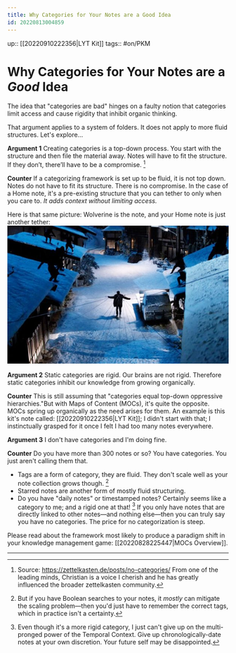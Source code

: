 ```yaml
---
title: Why Categories for Your Notes are a Good Idea
id: 20220813004859
---
```

up:: [[20220910222356|LYT Kit]]
tags:: #on/PKM 

# Why Categories for Your Notes are a *Good* Idea
The idea that "categories are bad" hinges on a faulty notion that categories limit access and cause rigidity that inhibit organic thinking.

That argument applies to a system of folders. It does not apply to more fluid structures. Let's explore...

**Argument 1**
Creating categories is a top-down process. You start with the structure and then file the material away. Notes will have to fit the structure. If they don’t, there’ll have to be a compromise. [^1]

**Counter**
If a categorizing framework is set up to be fluid, it is not top down. Notes do not have to fit its structure. There is no compromise. In the case of a Home note, it's a pre-existing structure that you can tether to only when you care to. *It adds context without limiting access.* 

Here is that same picture: Wolverine is the note, and your Home note is just another tether:
![](wolverine-tethered.jpg)

**Argument 2**
Static categories are rigid. Our brains are not rigid. Therefore static categories inhibit our knowledge from growing organically.

**Counter**
This is still assuming that "categories equal top-down oppressive hierarchies."But with Maps of Content (MOCs), it's quite the opposite. MOCs spring up organically as the need arises for them. An example is this kit's note called: [[20220910222356|LYT Kit]]; I didn't start with that; I instinctually grasped for it once I felt I had too many notes everywhere. 

**Argument 3**
I don't have categories and I'm doing fine.

**Counter**
Do you have more than 300 notes or so? You have categories. You just aren't calling them that. 
- Tags are a form of category, they are fluid. They don't scale well as your note collection grows though. [^2] 
- Starred notes are another form of mostly fluid structuring. 
- Do you have "daily notes" or timestamped notes? Certainly seems like a category to me; and a rigid one at that! [^3] 
If you only have notes that are directly linked to other notes—and nothing else—then you can truly say you have no categories. The price for no categorization is steep.

Please read about the framework most likely to produce a paradigm shift in your knowledge management game: [[20220828225447|MOCs Overview]]. 

---

[^1]: Source: <a href="https://zettelkasten.de/posts/no-categories/">https://zettelkasten.de/posts/no-categories/</a> From one of the leading minds, Christian is a voice I cherish and he has greatly influenced the broader zettelkasten community. 
[^2]: But if you have Boolean searches to your notes, it *mostly* can mitigate the scaling problem—then you'd just have to remember the correct tags, which in practice isn't a certainty.
[^3]: Even though it's a more rigid category, I just can't give up on the multi-pronged power of the Temporal Context. Give up chronologically-date notes at your own discretion. Your future self may be disappointed. 